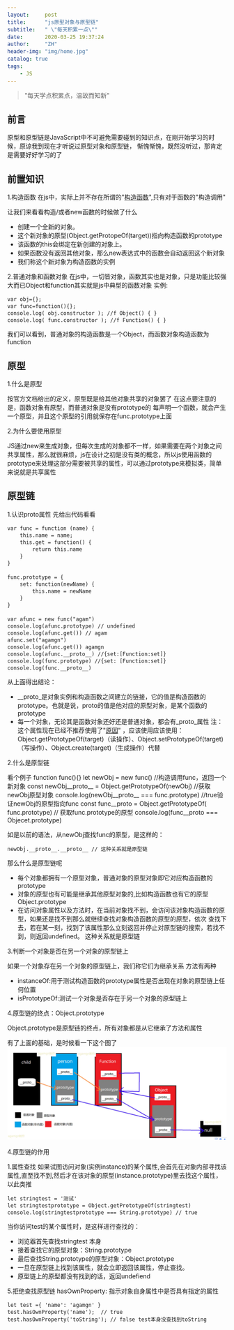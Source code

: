 ```yaml
---
layout:     post
title:      "js原型对象与原型链"
subtitle:   " \"每天积累一点\""
date:       2020-03-25 19:37:24
author:     "ZH"
header-img: "img/home.jpg"
catalog: true
tags:
    - JS
---
```


> "每天学点积累点，温故而知新"

## 前言
原型和原型链是JavaScript中不可避免需要碰到的知识点，在刚开始学习的时候，原谅我到现在才听说过原型对象和原型链，
惭愧惭愧，既然没听过，那肯定是需要好好学习的了

## 前置知识
1.构造函数
在js中，实际上并不存在所谓的"[构造函数](https://langtao.ltd/2020/03/24/hello-blog/)",只有对于函数的"构造调用"

让我们来看看构造/或者new函数的时候做了什么
- 创建一个全新的对象。
- 这个新对象的原型(Object.getProtopeOf(target))指向构造函数的prototype
- 该函数的this会绑定在新创建的对象上。
- 如果函数没有返回其他对象，那么new表达式中的函数会自动返回这个新对象
- 我们称这个新对象为构造函数的实例

2.普通对象和函数对象
在js中，一切皆对象，函数其实也是对象，只是功能比较强大而已Object和function其实就是js中典型的函数对象
实例:

```
var obj={};
var func=function(){};
console.log( obj.constructor ); //f Object() { }
console.log( func.constructor ); //f Function() { }

```
我们可以看到，普通对象的构造函数是一个Object，而函数对象构造函数为function

## 原型

1.什么是原型

按官方文档给出的定义，原型既是给其他对象共享的对象罢了
在这点要注意的是，函数对象有原型，而普通对象是没有prototype的
每声明一个函数，就会产生一个原型，并且这个原型的引用就保存在func.prototype上面

2.为什么要使用原型

JS通过new来生成对象，但每次生成的对象都不一样，如果需要在两个对象之间共享属性，那么就很麻烦，js在设计之初是没有类的概念，所以js使用函数的prototype来处理这部分需要被共享的属性，可以通过prototype来模拟类，简单来说就是共享属性

## 原型链

1.认识proto属性
先给出代码看看

```
var func = function (name) {
    this.name = name;
    this.get = function() {
        return this.name
    }     
}

func.prototype = {
    set: function(newName) {
        this.name = newName
    }
}

var afunc = new func("agam")
console.log(afunc.prototype) // undefined
console.log(afunc.get()) // agam
afunc.set("agamgn") 
console.log(afunc.get()) agamgn
console.log(afunc.__proto__) //{set:[Function:set]}
console.log(func.prototype) //{set: [Function:set]}
console.log(func.__proto__)

```
从上面得出结论：
- __proto_是对象实例和构造函数之间建立的链接，它的值是构造函数的prototype。也就是说，proto的值是他对应的原型对象，是某个函数的prototype
- 每一个对象，无论其是函数对象还好还是普通对象，都会有_proto_属性
注：这个属性现在已经不推荐使用了"[原因](https://developer.mozilla.org/zh-CN/docs/Web/JavaScript/Reference/Global_Objects/Object/proto)"
，应该使用应该使用：Object.getPrototypeOf(target)（读操作）、Object.setPrototypeOf(target)（写操作）、Object.create(target)（生成操作）代替

2.什么是原型链

看个例子
function func(){}
let newObj = new func() //构造调用func，返回一个新对象
const newObj__proto__ = Object.getPrototypeOf(newObj) //获取newObj原型对象
console.log(newObj__proto__ === func.prototype) //true验证newObj的原型指向func
const func__proto = Object.getPrototypeOf( func.prototype) // 获取func.prototype的原型
console.log(func__proto === Objecet.prototype)

如是以前的语法，从newObj查找func的原型，是这样的：

```
newObj.__proto__.__proto__ // 这种关系就是原型链

```
那么什么是原型链呢
 - 每个对象都拥有一个原型对象，普通对象的原型对象即它对应构造函数的prototype
 - 对象的原型也有可能是继承其他原型对象的,比如构造函数也有它的原型Object.prototype
 - 在访问对象属性以及方法时，在当前对象找不到，会访问该对象构造函数的原型，如果还是找不到那么就继续查找对象构造函数的原型的原型，依次
 查找下去，若在某一刻，找到了该属性那么立刻返回并停止对原型链的搜索，若找不到，则返回undefined。
 这种关系就是原型链

 3.判断一个对象是否在另一个对象的原型链上

 如果一个对象存在另一个对象的原型链上，我们称它们为继承关系
 方法有两种
 - instanceOf:用于测试构造函数的prototype属性是否出现在对象的原型链上任何位置
 - isPrototypeOf:测试一个对象是否存在于另一个对象的原型链上

 4.原型链的终点：Object.prototype

 Object.prototype是原型链的终点，所有对象都是从它继承了方法和属性
 
有了上面的基础，是时候看一下这个图了
![avatar](/img/demo.webp)

4.原型链的作用

1.属性查找 如果试图访问对象(实例instance)的某个属性,会首先在对象内部寻找该属性,直至找不到,然后才在该对象的原型(instance.prototype)里去找这个属性，以此类推

```
let stringtest = '测试'
let stringtestprototype = Object.getPrototypeOf(stringtest)
console.log(stringtestprototype === String.prototype) // true

```

当你访问test的某个属性时，是这样进行查找的：
- 浏览器首先查找stringtest 本身
- 接着查找它的原型对象：String.prototype
- 最后查找String.prototype的原型对象：Object.prototype
- 一旦在原型链上找到该属性，就会立即返回该属性，停止查找。
- 原型链上的原型都没有找到的话，返回undefiend

5.拒绝查找原型链
hasOwnProperty: 指示对象自身属性中是否具有指定的属性

```
let test ={ 'name': 'agamgn' }
test.hasOwnProperty('name');  // true
test.hasOwnProperty('toString'); // false test本身没查找到toString 
```

